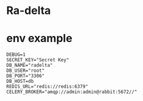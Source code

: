 # Ra-delta
# env example

```
DEBUG=1
SECRET_KEY="Secret Key"
DB_NAME="radelta"
DB_USER="root"
DB_PORT="3306"
DB_HOST=db
REDIS_URL="redis://redis:6379"
CELERY_BROKER="amqp://admin:admin@rabbit:5672//"
```